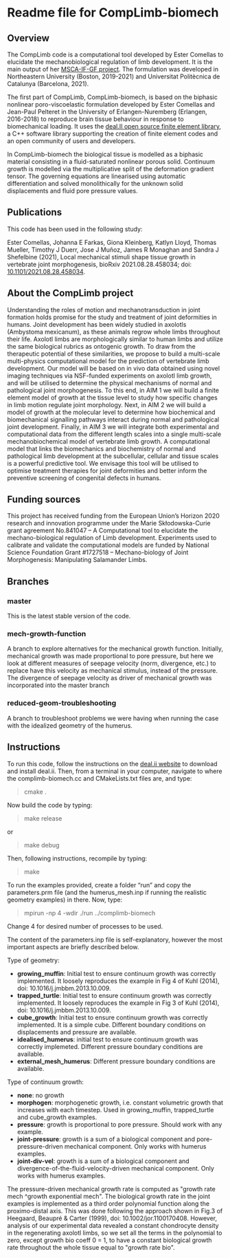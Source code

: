 Readme file for CompLimb-biomech
==============================================

Overview
--------
The CompLimb code is a computational tool developed by Ester Comellas to elucidate the mechanobiological regulation of limb development. It is the main output of her [MSCA-IF-GF project](https://cordis.europa.eu/project/rcn/221578/factsheet/en). The formulation was developed in Northeastern University (Boston, 2019-2021) and Universitat Politècnica de Catalunya (Barcelona, 2021).

The first part of CompLimb, CompLimb-biomech, is based on the biphasic nonlinear poro-viscoelastic formulation developed by Ester  Comellas and Jean-Paul Pelteret in the University of Erlangen-Nuremberg (Erlangen, 2016-2018) to reproduce brain tissue behaviour in response to biomechanical loading. It uses the [deal.II open source finite element library](https://www.dealii.org/), a C++ software library supporting the creation of finite element codes and an open community of users and developers. 

In CompLimb-biomech the biological tissue is modelled as a biphasic material consisting in a fluid-saturated nonlinear porous solid. Continuum growth is modelled via the multiplicative split of the deformation gradient tensor. The governing equations are linearised using automatic differentiation and solved monolithically for the unknown solid displacements and fluid pore pressure values. 


Publications
--------
This code has been used in the following study:

Ester Comellas, Johanna E Farkas, Giona Kleinberg, Katlyn Lloyd, Thomas Mueller, Timothy J Duerr, Jose J Muñoz, James R Monaghan and Sandra J Shefelbine (2021), Local mechanical stimuli shape tissue growth in vertebrate joint morphogenesis, bioRxiv 2021.08.28.458034; doi: [10.1101/2021.08.28.458034](https://doi.org/10.1101/2021.08.28.458034).


About the CompLimb project
--------
Understanding the roles of motion and mechanotransduction in joint formation holds promise for the study and treatment of joint deformities in humans. Joint development has been widely studied in axolotls (Ambystoma mexicanum), as these animals regrow whole limbs throughout their life. Axolotl limbs are morphologically similar to human limbs and utilize the same biological rubrics as ontogenic growth. To draw from the therapeutic potential of these similarities, we propose to build a multi-scale multi-physics computational model for the prediction of vertebrate limb development. Our model will be based on in vivo data obtained using novel imaging techniques via NSF-funded experiments on axolotl limb growth, and will be utilised to determine the physical mechanisms of normal and pathological joint morphogenesis. To this end, in AIM 1 we will build a finite element model of growth at the tissue level to study how specific changes in limb motion regulate joint morphology. Next, in AIM 2 we will build a model of growth at the molecular level to determine how biochemical and biomechanical signalling pathways interact during normal and pathological joint development. Finally, in AIM 3 we will integrate both experimental and computational data from the different length scales into a single multi-scale mechanobiochemical model of vertebrate limb growth. A computational model that links the biomechanics and biochemistry of normal and pathological limb development at the subcellular, cellular and tissue scales is a powerful predictive tool. We envisage this tool will be utilised to optimise treatment therapies for joint deformities and better inform the preventive screening of congenital defects in humans.


 Funding sources
 --------
 This project has received funding from the European Union’s Horizon 2020 research and innovation programme under the Marie Skłodowska-Curie grant agreement No.841047 –  A Computational tool to elucidate the mechano-biological regulation of Limb development. Experiments used to calibrate and validate the computational models are funded by National Science Foundation Grant #1727518 –  Mechano-biology of Joint Morphogenesis: Manipulating Salamander Limbs.


Branches
---------------- 
### master
This is the latest stable version of the code.

### mech-growth-function
A branch to explore alternatives for the mechanical growth function. Initially, mechanical growth was made proportional to pore pressure, but here we look at different measures of seepage velocity (norm, divergence, etc.) to replace have this velocity as mechanical stimulus, instead of the pressure. The divergence of seepage velocity as driver of mechanical growth was incorporated into the master branch

### reduced-geom-troubleshooting
A branch to troubleshoot problems we were having when running the case with the idealized geometry of the humerus.


Instructions
---------------- 
To run this code, follow the instructions on the [deal.ii website](https://www.dealii.org/download.html) to download and install deal.ii. Then, from a terminal in your computer, navigate to where the complimb-biomech.cc and CMakeLists.txt files are, and type:
> cmake .

Now build the code by typing:

> make release

or

> make debug

Then, following instructions, recompile by typing:

> make

To run the examples provided, create a folder “run” and copy the parameters.prm file (and the humerus_mesh.inp if running the realistic geometry examples) in there. Now, type:

> mpirun -np 4 -wdir ./run ../complimb-biomech

Change 4 for desired number of processes to be used.

The content of the parameters.inp file is self-explanatory, however the most important aspects are briefly described below.

Type of geometry:
- **growing_muffin**: Initial test to ensure continuum growth was correctly implemented. It loosely reproduces the example in Fig 4 of Kuhl (2014), doi: 10.1016/j.jmbbm.2013.10.009.
- **trapped_turtle**: Initial test to ensure continuum growth was correctly implemented. It loosely reproduces the example in Fig 3 of Kuhl (2014), doi: 10.1016/j.jmbbm.2013.10.009.
- **cube_growth**: Initial test to ensure continuum growth was correctly implemented. It is a simple cube. Different boundary conditions on displacements and pressure are available.
- **idealised_humerus**: initial test to ensure continuum growth was correctly implemeted. Different pressure boundary conditions are available.
- **external_mesh_humerus**: Different pressure boundary conditions are available.

Type of continuum growth:
- **none**: no growth
- **morphogen**: morphogenetic growth, i.e. constant volumetric growth that increases with each timestep. Used in growing_muffin, trapped_turtle and cube_growth examples.
- **pressure**: growth is proportional to pore pressure. Should work with any example.
- **joint-pressure**: growth is a sum of a biological component and pore-pressure-driven mechanical component. Only works with humerus examples.
- **joint-div-vel**: growth is a sum of a biological component and divergence-of-the-fluid-velocity-driven mechanical component. Only works with humerus examples.

The pressure-driven mechanical growth rate is computed as "growth rate mech  <pore pressure> ^growth exponential mech". The biological growth rate in the joint examples is implemented as a third order polynomial function along the proximo-distal axis. This was done following the approach shown in Fig.3 of Heegaard, Beaupré & Carter (1999), doi: 10.1002/jor.1100170408. However, analysis of our experimental data revealed a constant chondrocyte density in the regenerating axolotl limbs, so we set all the terms in the polynomial to zero, except growth bio coeff 0 = 1, to have a constant biological growth rate throughout the whole tissue equal to "growth rate bio".
